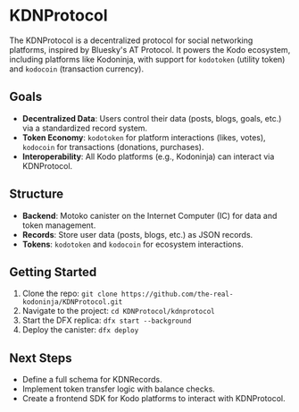 # KDNProtocol

The KDNProtocol is a decentralized protocol for social networking platforms, inspired by Bluesky's AT Protocol. It powers the Kodo ecosystem, including platforms like Kodoninja, with support for `kodotoken` (utility token) and `kodocoin` (transaction currency).

## Goals
- **Decentralized Data**: Users control their data (posts, blogs, goals, etc.) via a standardized record system.
- **Token Economy**: `kodotoken` for platform interactions (likes, votes), `kodocoin` for transactions (donations, purchases).
- **Interoperability**: All Kodo platforms (e.g., Kodoninja) can interact via KDNProtocol.

## Structure
- **Backend**: Motoko canister on the Internet Computer (IC) for data and token management.
- **Records**: Store user data (posts, blogs, etc.) as JSON records.
- **Tokens**: `kodotoken` and `kodocoin` for ecosystem interactions.

## Getting Started
1. Clone the repo: `git clone https://github.com/the-real-kodoninja/KDNProtocol.git`
2. Navigate to the project: `cd KDNProtocol/kdnprotocol`
3. Start the DFX replica: `dfx start --background`
4. Deploy the canister: `dfx deploy`

## Next Steps
- Define a full schema for KDNRecords.
- Implement token transfer logic with balance checks.
- Create a frontend SDK for Kodo platforms to interact with KDNProtocol.
